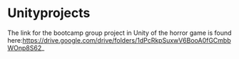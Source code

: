 # Unityprojects

The link for the bootcamp group project in Unity of the horror game is found here:https://drive.google.com/drive/folders/1dPcRkpSuxwV6BooA0fGCmbbWOnp8S62_
